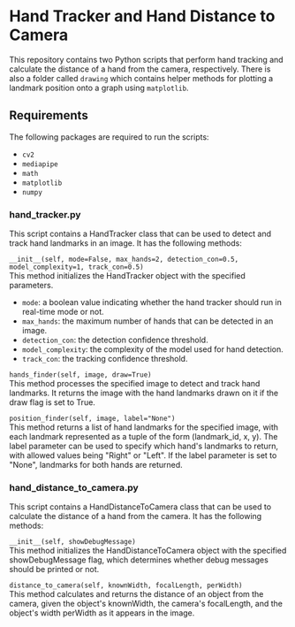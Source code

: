 # Hand Tracker and Hand Distance to Camera
This repository contains two Python scripts that perform hand tracking and calculate the distance of a hand from the camera, respectively.
There is also a folder called `drawing` which contains helper methods for plotting a landmark position onto a graph using `matplotlib`.

## Requirements
The following packages are required to run the scripts:

- `cv2`
- `mediapipe`
- `math`
- `matplotlib`
- `numpy`

### hand_tracker.py
This script contains a HandTracker class that can be used to detect and track hand landmarks in an image. It has the following methods:

`__init__(self, mode=False, max_hands=2, detection_con=0.5, model_complexity=1, track_con=0.5)` <br>
This method initializes the HandTracker object with the specified parameters.

- `mode`: a boolean value indicating whether the hand tracker should run in real-time mode or not.
- `max_hands`: the maximum number of hands that can be detected in an image.
- `detection_con`: the detection confidence threshold.
- `model_complexity`: the complexity of the model used for hand detection.
- `track_con`: the tracking confidence threshold.

`hands_finder(self, image, draw=True)`<br>
This method processes the specified image to detect and track hand landmarks. It returns the image with the hand landmarks drawn on it if the draw flag is set to True.

`position_finder(self, image, label="None")`<br>
This method returns a list of hand landmarks for the specified image, with each landmark represented as a tuple of the form (landmark_id, x, y). The label parameter can be used to specify which hand's landmarks to return, with allowed values being "Right" or "Left". If the label parameter is set to "None", landmarks for both hands are returned.

### hand_distance_to_camera.py
This script contains a HandDistanceToCamera class that can be used to calculate the distance of a hand from the camera. It has the following methods:

`__init__(self, showDebugMessage)`<br>
This method initializes the HandDistanceToCamera object with the specified showDebugMessage flag, which determines whether debug messages should be printed or not.

`distance_to_camera(self, knownWidth, focalLength, perWidth)`<br>
This method calculates and returns the distance of an object from the camera, given the object's knownWidth, the camera's focalLength, and the object's width perWidth as it appears in the image.
